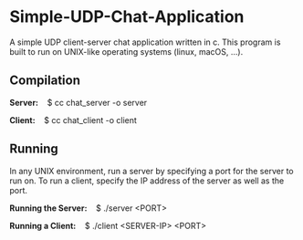 # Simple-UDP-Chat-Application

A simple UDP client-server chat application written in c. This program is built to run on UNIX-like operating systems (linux, macOS, ...).

## Compilation

****Server:**** &nbsp;&nbsp; $ cc chat_server -o server

****Client:**** &nbsp;&nbsp; $ cc chat_client -o client

## Running

In any UNIX environment, run a server by specifying a port for the server to run on. To run a client, specify the IP address of the server as well as the port.


****Running the Server:**** &nbsp;&nbsp; $ ./server \<PORT\>

****Running a Client:**** &nbsp;&nbsp; $ ./client \<SERVER-IP\> \<PORT\>




